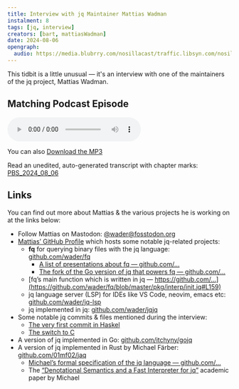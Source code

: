 ```yaml
---
title: Interview with jq Maintainer Mattias Wadman
instalment: 8
tags: [jq, interview]
creators: [bart, mattiasWadman]
date: 2024-08-06
opengraph:
  audio: https://media.blubrry.com/nosillacast/traffic.libsyn.com/nosillacast/PBS_2024_08_06.mp3
---
```

This tidbit is a little unusual — it's an interview with one of the maintainers of the jq project, Mattias Wadman.

## Matching Podcast Episode

<audio controls src="https://media.blubrry.com/nosillacast/traffic.libsyn.com/nosillacast/PBS_2024_08_06.mp3?autoplay=0&loop=0&controls=1">Your browser does not support HTML 5 audio 🙁</audio>

You can also <a href="https://media.blubrry.com/nosillacast/traffic.libsyn.com/nosillacast/PBS_2024_08_06.mp3" >Download the MP3</a>

Read an unedited, auto-generated transcript with chapter marks:  <a href="https://podfeet.com/transcripts/PBS_2024_08_06.html">PBS_2024_08_06</a>

## Links

You can find out more about Mattias & the various projects he is working on at the links below:

- Follow Mattias on Mastodon: [@wader@fosstodon.org](https://fosstodon.org/@wader)
- [Mattias’ GitHub Profile](https://github.com/wader) which hosts some notable jq-related projects:
  - **fq** for querying binary files with the jq language: [github.com/wader/fq](https://github.com/wader/fq)
    - [A list of presentations about fq — github.com/…](https://github.com/wader/fq?tab=readme-ov-file#presentations)
    - [The fork of the Go version of jq that powers fq — github.com/…](https://github.com/wader/gojq/tree/fq)
  - [fq’s main function which is written in jq — https://github.com/…](https://github.com/wader/fq/blob/master/pkg/interp/init.jq#L159)
  - jq language server (LSP) for IDEs like VS Code, neovim, emacs etc: [github.com/wader/jq-lsp](https://github.com/wader/jq-lsp)
  - jq implemented in jq: [github.com/wader/jqjq](https://github.com/wader/jqjq)
- Some notable jq commits & files mentioned during the interview:
  - [The very first commit in Haskel](https://github.com/jqlang/jq/commit/eca89acee00faf6e9ef55d84780e6eeddf225e5c)
  - [The switch to C](https://github.com/jqlang/jq/commit/2002dc1a2f4c35478b55149bc1a731e65d9a4268)
- A version of jq implemented in Go: [github.com/itchyny/gojq](https://github.com/itchyny/gojq)
- A version of jq implemented in Rust by Michael Färber: [github.com/01mf02/jaq](https://github.com/01mf02/jaq)
  - [Michael’s formal specification of the jq language — github.com/…](https://github.com/01mf02/jq-lang-spec)
  - The [“Denotational Semantics and a Fast Interpreter for jq”](https://arxiv.org/abs/2302.10576) academic paper by Michael
